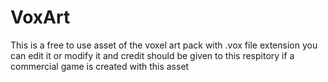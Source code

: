# VoxArt
This is a free to use asset of the voxel art pack with .vox file extension you can edit it or modify it and credit should be given to this respitory if a commercial game is created with this asset
